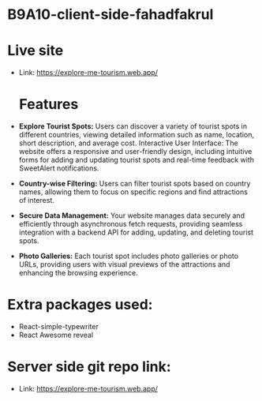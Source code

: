 ﻿# B9A10-client-side-fahadfakrul
 # Live site
 * Link: https://explore-me-tourism.web.app/

   # Features
* **Explore Tourist Spots:** Users can discover a variety of tourist spots in different countries, viewing detailed information such as name, location, short description, and average cost.
Interactive User Interface: The website offers a responsive and user-friendly design, including intuitive forms for adding and updating tourist spots and real-time feedback with SweetAlert notifications.
* **Country-wise Filtering:** Users can filter tourist spots based on country names, allowing them to focus on specific regions and find attractions of interest.
* **Secure Data Management:** Your website manages data securely and efficiently through asynchronous fetch requests, providing seamless integration with a backend API for adding, updating, and deleting tourist spots.
* **Photo Galleries:** Each tourist spot includes photo galleries or photo URLs, providing users with visual previews of the attractions and enhancing the browsing experience.


# Extra packages used:
- React-simple-typewriter
- React Awesome reveal

 # Server side git repo link:
 * Link: https://explore-me-tourism.web.app/
